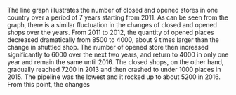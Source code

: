 The line graph illustrates the number of closed and opened stores in one country over a period of 7 years starting from 2011. As can be seen from the graph, there is a similar fluctuation in the changes of closed and opened shops over the years. From 2011 to 2012, the quantity of opened places decreased  dramatically from 8500 to 4000, about 9 times larger than the change in shuttled shop. The number of opened store then increased significantly to 6000 over the next two years, and return to 4000 in only one year and remain the same until 2016. The closed shops, on the other hand, gradually reached 7200 in 2013 and then crashed to under 1000 places in 2015. The pipeline was the lowest and it rocked up to about 5200 in 2016. From this point, the changes 